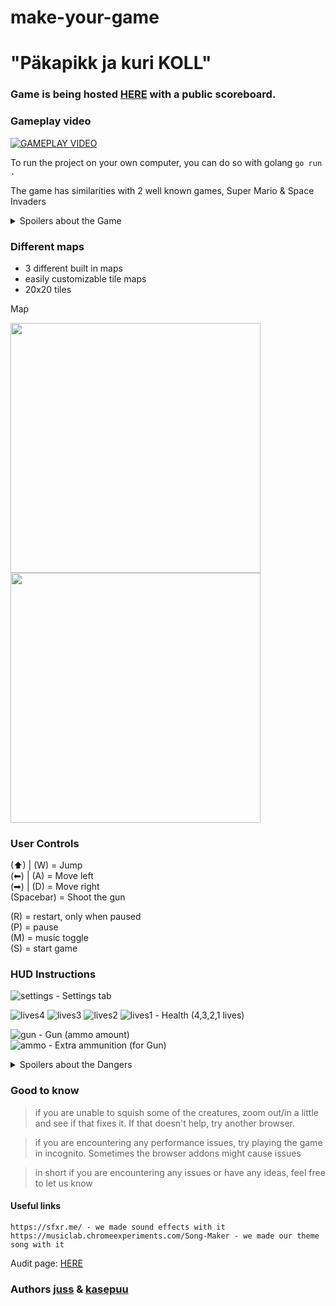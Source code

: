 # make-your-game
# "Päkapikk ja kuri KOLL"

### Game is being hosted [HERE](http://joelsoft.eu:1111/) with a public scoreboard.

### Gameplay video
[![GAMEPLAY VIDEO](https://i9.ytimg.com/vi_webp/InFw7pjxv_E/mq3.webp?sqp=CPCw6KQG-oaymwEmCMACELQB8quKqQMa8AEB-AH-CYAC0AWKAgwIABABGEsgZShLMA8=&rs=AOn4CLAOReGxHZMImxI7zmSYqE5MqrMX_A)](https://www.youtube.com/watch?v=InFw7pjxv_E "see how the game is being played through")


To run the project on your own computer, you can do so with golang `go run .`

The game has similarities with 2 well known games, Super Mario & Space Invaders 

<details>
<summary>Spoilers about the Game</summary>
The Game itself has 3 levels. To get score you must jump on the enemies and pass the levels, without dying.
The last map contains a boss fight where you have to collect ammo and shoot down the dragon.
Be warned, dying or missing a shot will cost you 100 score!!!
</details>

### Different maps
* 3 different built in maps
* easily customizable tile maps
* 20x20 tiles

Map         
<p float="left">
  <img src="https://01.kood.tech/git/juss/make-your-game-different-maps/raw/branch/master/github/tilemap_example.png" width="400" />
  <img src="https://01.kood.tech/git/juss/make-your-game-different-maps/raw/branch/master/github/tilemap_outcome.png" width="400" /> 
</p>



### User Controls
(⬆) | (W) = Jump   
(⬅) | (A) = Move left  
(➡) | (D) = Move right  
(Spacebar) = Shoot the gun              
             
(R) = restart, only when paused         
(P) = pause             
(M) = music toggle              
(S) = start game                      

### HUD Instructions
![settings](https://01.kood.tech/git/juss/make-your-game-different-maps/raw/branch/master/game/images/hud/settings.png) - Settings tab     

![lives4](https://01.kood.tech/git/juss/make-your-game-different-maps/raw/branch/master/game/images/hud/lives_4.png)
![lives3](https://01.kood.tech/git/juss/make-your-game-different-maps/raw/branch/master/game/images/hud/lives_3.png)
![lives2](https://01.kood.tech/git/juss/make-your-game-different-maps/raw/branch/master/game/images/hud/lives_2.png)
![lives1](https://01.kood.tech/git/juss/make-your-game-different-maps/raw/branch/master/game/images/hud/lives_1.png) - Health (4,3,2,1 lives)  
    
![gun](https://01.kood.tech/git/juss/make-your-game-different-maps/raw/branch/master/game/images/hud/gun.png) - Gun (ammo amount)  
![ammo](https://01.kood.tech/git/juss/make-your-game-different-maps/raw/branch/master/game/images/ammo.png) - Extra ammunition (for Gun) 


<details> 
<summary>Spoilers about the Dangers</summary>

### DANGERS
![wolf1](https://01.kood.tech/git/juss/make-your-game-different-maps/raw/branch/master/game/images/characters/villains/brown_dog.gif)
![wolf2](https://01.kood.tech/git/juss/make-your-game-different-maps/raw/branch/master/game/images/characters/villains/black_dog.gif) - Fast little buggers, watch out!           

![werewolf1](https://01.kood.tech/git/juss/make-your-game-different-maps/raw/branch/master/game/images/characters/villains/werewolf.gif)
![werewolf2](https://01.kood.tech/git/juss/make-your-game-different-maps/raw/branch/master/game/images/characters/villains/werewolf_dark.gif) - They are scary!           

![dragon](https://01.kood.tech/git/juss/make-your-game-different-maps/raw/branch/master/game/images/characters/villains/dragon.gif) - Flying creature, that shoots something...    

![ground1](https://01.kood.tech/git/juss/make-your-game-different-maps/raw/branch/master/game/level/sprites/level1/w.png)
![ground2](https://01.kood.tech/git/juss/make-your-game-different-maps/raw/branch/master/game/level/sprites/level2/w.png) - your character doesn't know how to swim! Fire is hot!

![bait](https://01.kood.tech/git/juss/make-your-game-different-maps/raw/branch/master/game/level/sprites/level2/-.png) - you might fall through this one!          
        
</details> 


### Good to know
> if you are unable to squish some of the creatures, zoom out/in a little and see if that fixes it. If that doesn't help, try another browser.

> if you are encountering any performance issues, try playing the game in incognito. Sometimes the browser addons might cause issues    

> in short if you are encountering any issues or have any ideas, feel free to let us know

#### Useful links
``` 
https://sfxr.me/ - we made sound effects with it
https://musiclab.chromeexperiments.com/Song-Maker - we made our theme song with it
```


Audit page: [HERE](https://github.com/01-edu/public/tree/master/subjects/make-your-game-different-maps/audit.md)


### Authors [juss](https://01.kood.tech/git/juss) & [kasepuu](https://01.kood.tech/git/kasepuu) 